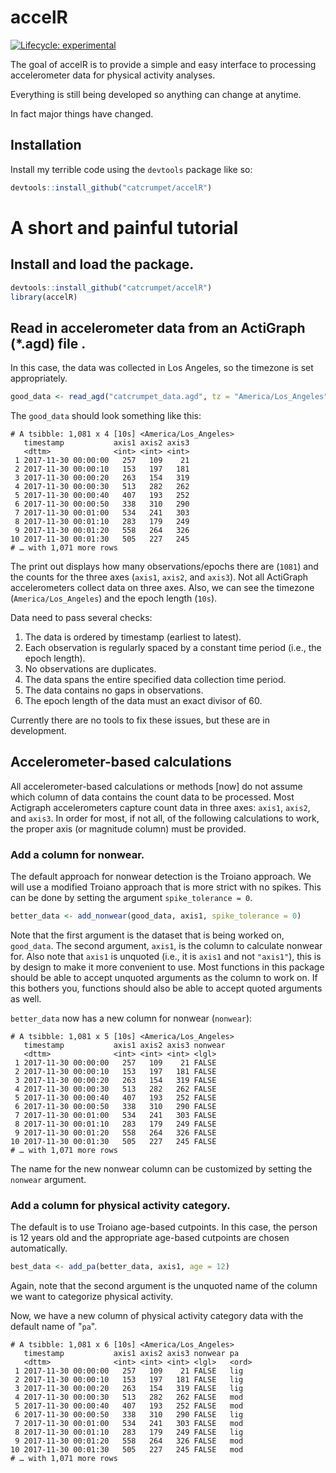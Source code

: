 # accelR

<!-- badges: start -->
[![Lifecycle: experimental](https://img.shields.io/badge/lifecycle-experimental-orange.svg)](https://www.tidyverse.org/lifecycle/#experimental)
<!-- badges: end -->

The goal of accelR is to provide a simple and easy interface to processing accelerometer data for physical activity analyses.

Everything is still being developed so anything can change at anytime.

In fact major things have changed.

## Installation

Install my terrible code using the `devtools` package like so: 
``` r
devtools::install_github("catcrumpet/accelR")
```

# A short and painful tutorial

## Install and load the package.
```r
devtools::install_github("catcrumpet/accelR")
library(accelR)
```

## Read in accelerometer data from an ActiGraph (\*.agd) file . 
In this case, the data was collected in Los Angeles, so the timezone is set appropriately.
```r
good_data <- read_agd("catcrumpet_data.agd", tz = "America/Los_Angeles")
```

The `good_data` should look something like this:
```
# A tsibble: 1,081 x 4 [10s] <America/Los_Angeles>
   timestamp           axis1 axis2 axis3
   <dttm>              <int> <int> <int>
 1 2017-11-30 00:00:00   257   109    21
 2 2017-11-30 00:00:10   153   197   181
 3 2017-11-30 00:00:20   263   154   319
 4 2017-11-30 00:00:30   513   282   262
 5 2017-11-30 00:00:40   407   193   252
 6 2017-11-30 00:00:50   338   310   290
 7 2017-11-30 00:01:00   534   241   303
 8 2017-11-30 00:01:10   283   179   249
 9 2017-11-30 00:01:20   558   264   326
10 2017-11-30 00:01:30   505   227   245
# … with 1,071 more rows
```

The print out displays how many observations/epochs there are (`1081`) and the counts for the three axes (`axis1`, `axis2`, and `axis3`). Not all ActiGraph accelerometers collect data on three axes. Also, we can see the timezone (`America/Los_Angeles`) and the epoch length (`10s`).

Data need to pass several checks:
  1. The data is ordered by timestamp (earliest to latest).
  2. Each observation is regularly spaced by a constant time period (i.e., the epoch length).
  3. No observations are duplicates.
  4. The data spans the entire specified data collection time period.
  5. The data contains no gaps in observations.
  6. The epoch length of the data must an exact divisor of 60.

Currently there are no tools to fix these issues, but these are in development.

## Accelerometer-based calculations
All accelerometer-based calculations or methods \[now\] do not assume which column of data contains the count data to be processed. Most Actigraph accelerometers capture count data in three axes: `axis1`, `axis2`, and `axis3`. In order for most, if not all, of the following calculations to work, the proper axis (or magnitude column) must be provided.

### Add a column for nonwear.
The default approach for nonwear detection is the Troiano approach. We will use a modified Troiano approach that is more strict with no spikes. This can be done by setting the argument `spike_tolerance = 0`.
```r
better_data <- add_nonwear(good_data, axis1, spike_tolerance = 0)
```
Note that the first argument is the dataset that is being worked on, `good_data`. The second argument, `axis1`, is the column to calculate nonwear for. Also note that `axis1` is unquoted (i.e., it is `axis1` and not `"axis1"`), this is by design to make it more convenient to use. Most functions in this package should be able to accept unquoted arguments as the column to work on. If this bothers you, functions should also be able to accept quoted arguments as well.

`better_data` now has a new column for nonwear (`nonwear`):
```
# A tsibble: 1,081 x 5 [10s] <America/Los_Angeles>
   timestamp           axis1 axis2 axis3 nonwear
   <dttm>              <int> <int> <int> <lgl>  
 1 2017-11-30 00:00:00   257   109    21 FALSE  
 2 2017-11-30 00:00:10   153   197   181 FALSE  
 3 2017-11-30 00:00:20   263   154   319 FALSE  
 4 2017-11-30 00:00:30   513   282   262 FALSE  
 5 2017-11-30 00:00:40   407   193   252 FALSE  
 6 2017-11-30 00:00:50   338   310   290 FALSE  
 7 2017-11-30 00:01:00   534   241   303 FALSE  
 8 2017-11-30 00:01:10   283   179   249 FALSE  
 9 2017-11-30 00:01:20   558   264   326 FALSE  
10 2017-11-30 00:01:30   505   227   245 FALSE  
# … with 1,071 more rows
```
The name for the new nonwear column can be customized by setting the `nonwear` argument.

### Add a column for physical activity category.
The default is to use Troiano age-based cutpoints. In this case, the person is 12 years old and the appropriate age-based cutpoints are chosen automatically.
```r
best_data <- add_pa(better_data, axis1, age = 12)
```
Again, note that the second argument is the unquoted name of the column we want to categorize physical activity.

Now, we have a new column of physical activity category data with the default name of "`pa`".
```
# A tsibble: 1,081 x 6 [10s] <America/Los_Angeles>
   timestamp           axis1 axis2 axis3 nonwear pa   
   <dttm>              <int> <int> <int> <lgl>   <ord>
 1 2017-11-30 00:00:00   257   109    21 FALSE   lig  
 2 2017-11-30 00:00:10   153   197   181 FALSE   lig  
 3 2017-11-30 00:00:20   263   154   319 FALSE   lig  
 4 2017-11-30 00:00:30   513   282   262 FALSE   mod  
 5 2017-11-30 00:00:40   407   193   252 FALSE   mod  
 6 2017-11-30 00:00:50   338   310   290 FALSE   lig  
 7 2017-11-30 00:01:00   534   241   303 FALSE   mod  
 8 2017-11-30 00:01:10   283   179   249 FALSE   lig  
 9 2017-11-30 00:01:20   558   264   326 FALSE   mod  
10 2017-11-30 00:01:30   505   227   245 FALSE   mod  
# … with 1,071 more rows
```
